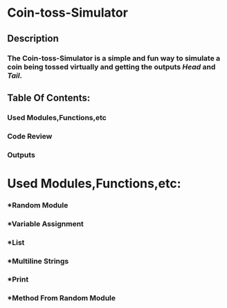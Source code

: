 # Coin-toss-Simulator
## Description
### The Coin-toss-Simulator is a simple and fun way to simulate a coin being tossed virtually and getting the outputs *Head* and *Tail*.

## Table Of Contents:
### Used Modules,Functions,etc
### Code Review 
### Outputs

# Used Modules,Functions,etc:
### *Random Module
### *Variable Assignment 
### *List 
### *Multiline Strings 
### *Print 
### *Method From Random Module



